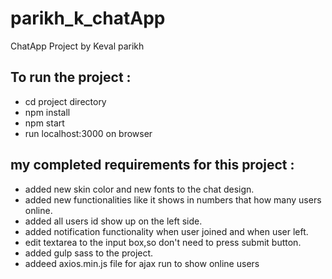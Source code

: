 # parikh_k_chatApp
ChatApp Project by Keval parikh

## To run the project :
- cd project directory
- npm install
- npm start
- run localhost:3000 on browser


## my completed requirements for this project :
- added new skin color and new fonts to the chat design.
- added new functionalities like it shows in numbers that how many users online.
- added all users id show up on the left side.
- added notification functionality when user joined and when user left.
- edit textarea to the input box,so don't need to press submit button.
- added gulp sass to the project.
- addeed axios.min.js file for ajax run to show online users
